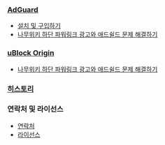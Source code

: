 ### [AdGuard](https://github.com/List-KR/List-KR/wiki/AdGuard-메인)
- [설치 및 구입하기](https://github.com/List-KR/List-KR/wiki/AdGuard-설치)
- [나무위키 하단 파워링크 광고와 애드쉴드 문제 해결하기](https://github.com/List-KR/List-KR/wiki/유저스크립트-설치-(AdGuard))

### [uBlock Origin](https://github.com/List-KR/List-KR/wiki/uBO-메인)
- [나무위키 하단 파워링크 광고와 애드쉴드 문제 해결하기](https://github.com/List-KR/List-KR/wiki/유저스크립트-설치-(uBO))

### [히스토리](https://github.com/List-KR/List-KR/wiki/히스토리-메인)


### 연락처 및 라이선스
  - [연락처](https://github.com/List-KR/List-KR/wiki/contacts)
  - [라이선스](https://github.com/List-KR/List-KR/wiki/LICENSE)